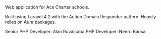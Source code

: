 Web application for Ace Charter schools.

Built using Laravel 4.2 with the Action Domain Responder pattern.
Heavily relies on Aura packages.

Senior PHP Developer: Alan Ruvalcaba
PHP Developer: Neeru Bansal
